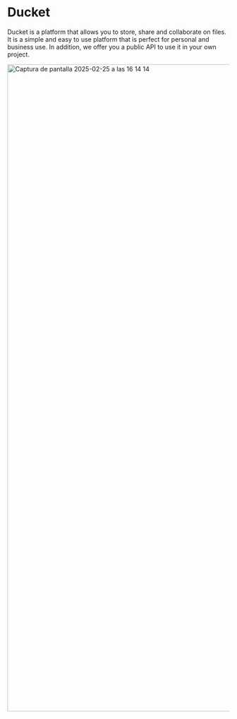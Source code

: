 # Ducket

Ducket is a platform that allows you to store, share and collaborate on files. It is a simple and easy to use platform that is perfect for personal and business use. In addition, we offer you a public API to use it in your own project.

<img width="1466" alt="Captura de pantalla 2025-02-25 a las 16 14 14" src="https://github.com/user-attachments/assets/58c2ad74-ea96-4aa1-829c-efad14dbc403" />

